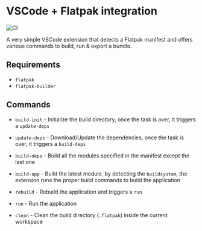 # VSCode + Flatpak integration

![CI](https://github.com/bilelmoussaoui/flatpak-vscode/workflows/CI/badge.svg)

A very simple VSCode extension that detects a Flatpak manifest and offers various commands to build, run & export a bundle.

## Requirements

* `flatpak`
* `flatpak-builder`

## Commands

* `build-init` - Initialize the build directory, once the task is over, it triggers a `update-deps`

* `update-deps` - Download/Update the dependencies, once the task is over, it triggers a `build-deps`

* `build-deps` - Build all the modules specified in the manifest except the last one

* `build-app` - Build the latest module, by detecting the `buildsystem`, the extension runs the proper build commands to build the application

* `rebuild` - Rebuild the application and triggers a `run`

* `run` - Run the application

* `clean` - Clean the build directory (`.flatpak`) inside the current workspace
